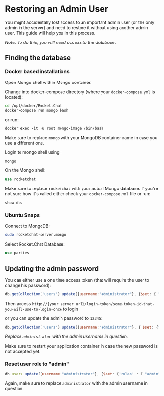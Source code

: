 # Restoring an Admin User

You might accidentally lost access to an important admin user \(or the only admin in the server\) and need to restore it without using another admin user. This guide will help you in this process.

_Note: To do this, you will need access to the database_.

## Finding the database

### Docker based installations

Open Mongo shell within Mongo container.

Change into docker-compose directory \(where your `docker-compose.yml` is located\):

```bash
cd /opt/docker/Rocket.Chat
docker-compose run mongo bash
```

or run:

```text
docker exec -it -u root mongo-image /bin/bash
```

Make sure to replace `mongo` with your MongoDB container name in case you use a different one.

Login to mongo shell using :

```text
mongo
```

On the Mongo shell:

```sql
use rocketchat
```

Make sure to replace `rocketchat` with your actual Mongo database. If you're not sure how it's called either check your `docker-compose.yml` file or run:

```sql
show dbs
```

### Ubuntu Snaps

Connect to MongoDB:

```bash
sudo rocketchat-server.mongo
```

Select Rocket.Chat Database:

```sql
use parties
```

## Updating the admin password

You can either use a one time access token \(that will require the user to change his password\):

```javascript
db.getCollection('users').update({username:"administrator"}, {$set: { "services":{"loginToken":{"token":"some-token-id-that-you-will-use-to-login-once"}}, "requirePasswordChange":true} })
```

Then access `http://{your server url}/login-token/some-token-id-that-you-will-use-to-login-once` to login

or you can update the admin password to `12345`:

```javascript
db.getCollection('users').update({username:"administrator"}, { $set: {"services" : { "password" : {"bcrypt" : "$2a$10$n9CM8OgInDlwpvjLKLPML.eizXIzLlRtgCh3GRLafOdR9ldAUh/KG" } } } })
```

_Replace `administrator` with the admin username in question._

Make sure to restart your application container in case the new password is not accepted yet.

### Reset user role to "admin"

```javascript
db.users.update({username:"administrator"}, {$set: {'roles' : [ "admin" ]}})
```

Again, make sure to replace `administrator` with the admin username in question.

